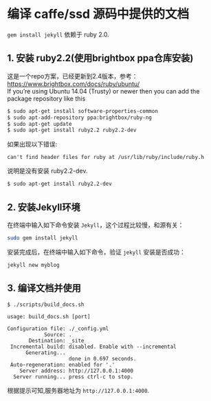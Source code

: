 # 编译 caffe/ssd 源码中提供的文档   

`gem install jekyll` 依赖于 ruby 2.0.   

## 1. 安装 ruby2.2(使用brightbox ppa仓库安装)    

这是一个repo方案，已经更新到2.4版本，参考：https://www.brightbox.com/docs/ruby/ubuntu/    
If you’re using Ubuntu 14.04 (Trusty) or newer then you can add the package repository like this   
```bash
$ sudo apt-get install software-properties-common
$ sudo apt-add-repository ppa:brightbox/ruby-ng
$ sudo apt-get update
$ sudo apt-get install ruby2.2 ruby2.2-dev
```
如果出现以下错误:   
```
can't find header files for ruby at /usr/lib/ruby/include/ruby.h
```
说明是没有安装 ruby2.2-dev.    
```bash
$ sudo apt-get install ruby2.2-dev
```

## 2. 安装Jekyll环境   
在终端中输入如下命令安装 `Jekyll`，这个过程比较慢，和源有关：   
```bash
sudo gem install jekyll
```
安装完成后，在终端中输入如下命令，验证 `jekyll` 安装是否成功：   
```bash
jekyll new myblog 
```

## 3. 编译文档并使用   
```
$ ./scripts/build_docs.sh 

usage: build_docs.sh [port]

Configuration file: ./_config.yml
            Source: .
       Destination: _site
 Incremental build: disabled. Enable with --incremental
      Generating... 
                    done in 0.697 seconds.
 Auto-regeneration: enabled for '.'
    Server address: http://127.0.0.1:4000
  Server running... press ctrl-c to stop.
```
根据提示可知,服务器地址为 `http://127.0.0.1:4000`. 